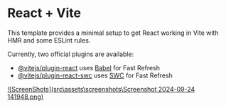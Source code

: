 # React + Vite

This template provides a minimal setup to get React working in Vite with HMR and some ESLint rules.

Currently, two official plugins are available:

- [@vitejs/plugin-react](https://github.com/vitejs/vite-plugin-react/blob/main/packages/plugin-react/README.md) uses [Babel](https://babeljs.io/) for Fast Refresh
- [@vitejs/plugin-react-swc](https://github.com/vitejs/vite-plugin-react-swc) uses [SWC](https://swc.rs/) for Fast Refresh

[![ScreenShots](src\assets\screenshots\Screenshot 2024-09-24 141948.png)](https://github.com/zaanity/Kanaan-Board---ReactJS)
<!-- [![ScreenShots](src\assets\screenshots\Screenshot 2024-09-24 142000.png)](https://github.com/zaanity/Kanaan-Board---ReactJS)
[![ScreenShots](src\assets\screenshots\Screenshot 2024-09-24 142143.png)](https://github.com/zaanity/Kanaan-Board---ReactJS)
[![ScreenShots](src\assets\screenshots\Screenshot 2024-09-24 142157.png)](https://github.com/zaanity/Kanaan-Board---ReactJS)
[![ScreenShots](src\assets\screenshots\Screenshot 2024-09-24 142210.png)](https://github.com/zaanity/Kanaan-Board---ReactJS) -->
